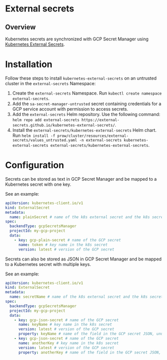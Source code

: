 # External secrets

## Overview

Kubernetes secrets are synchronized with GCP Secret Manager using [Kubernetes External Secrets](https://github.com/external-secrets/kubernetes-external-secrets).

# Installation

Follow these steps to install `kubernetes-external-secrets` on an untrusted cluster in the `external-secrets` Namespace:

1. Create the `external-secrets` Namespace. Run `kubectl create namespace external-secrets`.
2. Add the `sa-secret-manager-untrusted` secret containing credentials for a GCP service account with permission to access secrets.
3. Add the `external-secrets` Helm repository. Use the following command: `helm repo add external-secrets https://external-secrets.github.io/kubernetes-external-secrets/`.
4. Install the `external-secrets/kubernetes-external-secrets` Helm chart. Run `helm install -f prow/cluster/resources/external-secrets/values_untrusted.yaml -n external-secrets kubernetes-external-secrets external-secrets/kubernetes-external-secrets`.

# Configuration

Secrets can be stored as text in GCP Secret Manager and be mapped to a Kubernetes secret with one key. 

See an example:

```yaml
apiVersion: kubernetes-client.io/v1
kind: ExternalSecret
metadata:
  name: plainSecret # name of the k8s external secret and the k8s secret
spec:
  backendType: gcpSecretsManager
  projectId: my-gcp-project
  data:
    - key: gcp-plain-secret # name of the GCP secret
      name: token # key name in the k8s secret
      version: latest # version of the GCP secret
```

Secrets can also be stored as JSON in GCP Secret Manager and be mapped to a Kubernetes secret with multiple keys. 

See an example:

```yaml
apiVersion: kubernetes-client.io/v1
kind: ExternalSecret
metadata:
  name: secretName # name of the k8s external secret and the k8s secret
spec:
  backendType: gcpSecretsManager
  projectId: my-gcp-project
  data:
    - key: gcp-json-secret # name of the GCP secret
      name: keyName # key name in the k8s secret
      version: latest # version of the GCP secret
      property: keyName # name of the field in the GCP secret JSON, unused for plain values
    - key: gcp-json-secret # name of the GCP secret
      name: anotherKey # key name in the k8s secret
      version: latest # version of the GCP secret
      property: anotherKey # name of the field in the GCP secret JSON, unused for plain values
```

